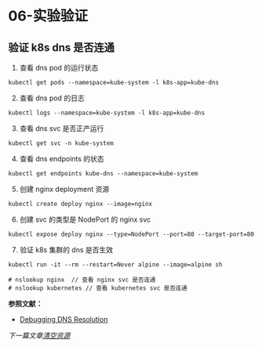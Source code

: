 # 06-实验验证

## 验证 k8s dns 是否连通

1. 查看 dns pod 的运行状态

```
kubectl get pods --namespace=kube-system -l k8s-app=kube-dns
```

2. 查看 dns pod 的日志

```
kubectl logs --namespace=kube-system -l k8s-app=kube-dns
```

3. 查看 dns svc 是否正产运行

```
kubectl get svc -n kube-system
```

4. 查看 dns endpoints 的状态

```
kubectl get endpoints kube-dns --namespace=kube-system
```

5. 创建 nginx deployment 资源

```
kubectl create deploy nginx --image=nginx
```

6. 创建 svc 的类型是 NodePort 的 nginx svc

```
kubectl expose deploy nginx --type=NodePort --port=80 --target-port=80
```

7. 验证 k8s 集群的 dns 是否生效

```
kubectl run -it --rm --restart=Never alpine --image=alpine sh

# nslookup nginx  // 查看 nginx svc 是否连通
# nslookup kubernetes // 查看 kubernetes svc 是否连通
```





**参照文献：**
- [Debugging DNS Resolution](https://kubernetes.io/docs/tasks/administer-cluster/dns-debugging-resolution/)



*下一篇文章[清空资源](/docs/07-清空资源.md)*